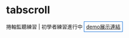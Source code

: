 # tabscroll

捲軸監聽練習 | 初學者練習進行中
 <a target="_blank" style="border: 1px solid #0366d6; padding: 5px;" href="https://kualai.github.io/tabscroll">demo展示連結</a>
